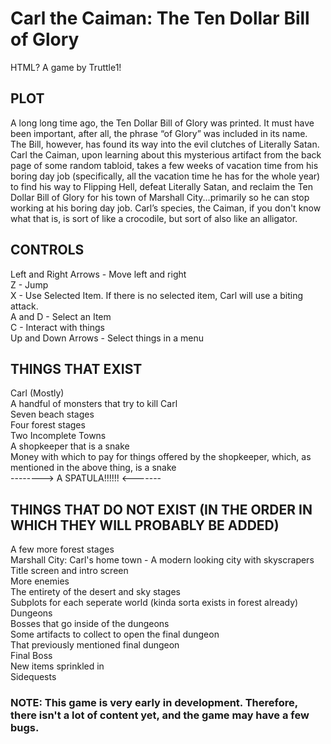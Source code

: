 # Carl the Caiman: The Ten Dollar Bill of Glory
<maruqee>HTML?</marquee>
A game by Truttle1!

## PLOT

A long long time ago, the Ten Dollar Bill of Glory was printed. It must have been important, after all, the phrase “of Glory” 
was included in its name. The Bill, however, has found its way into the evil clutches of Literally Satan. Carl the Caiman, 
upon learning about this mysterious artifact from the back page of some random tabloid, takes a few weeks of vacation time 
from his boring day job (specifically, all the vacation time he has for the whole year) to find his way to Flipping Hell, 
defeat Literally Satan, and reclaim the Ten Dollar Bill of Glory for his town of Marshall City...primarily so he can stop working at his boring day job. Carl’s species, the Caiman, if you don't know what that is, is sort of like a crocodile, but sort of also like an alligator.

## CONTROLS
Left and Right Arrows - Move left and right  
Z - Jump  
X - Use Selected Item. If there is no selected item, Carl will use a biting attack.  
A and D - Select an Item  
C - Interact with things  
Up and Down Arrows - Select things in a menu  

## THINGS THAT EXIST
Carl (Mostly)  
A handful of monsters that try to kill Carl  
Seven beach stages  
Four forest stages  
Two Incomplete Towns  
A shopkeeper that is a snake  
Money with which to pay for things offered by the shopkeeper, which, as mentioned in the above thing, is a snake  
--------> A SPATULA!!!!!! <-------  

## THINGS THAT DO NOT EXIST (IN THE ORDER IN WHICH THEY WILL PROBABLY BE ADDED)
A few more forest stages  
Marshall City: Carl's home town - A modern looking city with skyscrapers  
Title screen and intro screen  
More enemies  
The entirety of the desert and sky stages  
Subplots for each seperate world (kinda sorta exists in forest already)  
Dungeons  
Bosses that go inside of the dungeons  
Some artifacts to collect to open the final dungeon  
That previously mentioned final dungeon  
Final Boss  
New items sprinkled in  
Sidequests  


### NOTE: This game is very early in development. Therefore, there isn't a lot of content yet, and the game may have a few bugs.
